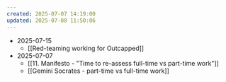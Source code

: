 ```yaml
---
created: 2025-07-07 14:19:00
updated: 2025-07-08 11:50:06
---
```

- 2025-07-15 
	- [[Red-teaming working for Outcapped]]
- 2025-07-07
	- [[11. Manifesto - "Time to re-assess full-time vs part-time work"]]
	- [[Gemini Socrates - part-time vs full-time work]]
